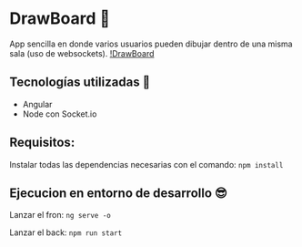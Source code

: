 # DrawBoard 📝  
App sencilla en donde varios usuarios pueden dibujar dentro de una misma sala (uso de websockets).
[!DrawBoard](./drawboard.jpg)

## Tecnologías utilizadas 🚀  
* Angular
* Node con Socket.io

## Requisitos:
Instalar todas las dependencias necesarias con el comando: `npm install`

## Ejecucion en entorno de desarrollo 😎
Lanzar el fron: `ng serve -o`


Lanzar el back: `npm run start`
